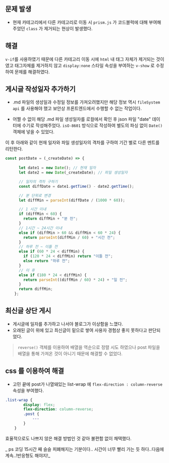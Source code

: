 ## 문제 발생
- 현재 카테고리에서 다른 카테고리로 이동 시 `prism.js` 가 코드블럭에 대해 부여해주었던 `class` 가 제거되는 현상이 발생했다.

## 해결
`v-if`를 사용하였기 때문에 다른 카테고리 이동 시에 `html` 내 태그 자체가 제거되는 것이였고 태그자체를 제거하지 않고 `display:none` 스타일 속성을 부여하는 `v-show` 로 수정하여 문제를 해결하였다.

## 게시글 작성일자 추가하기
- .md 파일의 생성일과 수정일 정보를 가져오려했지만 
해당 정보 역시 `fileSystem api` 를 사용해야 했고 보안상 프론트엔드에서 수행할 수 없는 작업이다.

- 어쩔 수 없이 해당 .md 파일 생성일자를 로컬에서 확인 후 json 파일 "date" 데이터에 수기로 작성해주었다.
`isO-8601` 방식으로 작성하여 별도의 파싱 없이 `Date()` 객체에 넣을 수 있었다.

이 후 아래와 같이 현재 일자와 파일 생성일자의 격차를 구하여 기간 별로 다른 멘트를 리턴한다.

``` js
const postDate = (_createDate) => {
      
      let date1 = new Date(); // 현재 일자
      let date2 = new Date(_createDate); // 파일 생성일자

      // 일자의 격차 구하기
      const diffDate = date1.getTime() - date2.getTime();

      // 분 단위로 변경
      let diffMin = parseInt(diffDate / (1000 * 60));

      // 1 시간 이내
      if (diffMin < 60) {
        return diffMin + "분 전";
      } 
      // 1시간 ~ 24시간 이내
      else if (diffMin > 60 && diffMin < 60 * 24) {
        return parseInt(diffMin / 60) + "시간 전";
      }
      // 하루 전 ~ 이틀 전
      else if (60 * 24 < diffMin) {
        if (120 * 24 < diffMin) return "이틀 전";
        else return "하루 전";
      }
      // 이 후
      else if (180 * 24 < diffMin) {
        return parseInt((diffMin / 60) * 24) + "일 전";
      }
      return diffMin;
    };
```

## 최신글 상단 게시
- 게시글에 일자를 추가하고 나서야 블로그가 이상함을 느꼈다. 
- 오래된 글이 위에 있고 최신글이 밑으로 쌓여 사용자 경험상 좋지 못하다고 판단되었다.

>`reverse()` 객체를 이용하여 배열을 역순으로 정렬 시도 하였으나 post 파일을 배열을 통해 가져온 것이 아니기 때문에 해결할 수 없었다.

## css 를 이용하여 해결
- 고민 끝에 post가 나열돼있는 list-wrap 에 
`flex-direction : column-reverse`
속성을 부여했다.
``` css
.list-wrap {
        display: flex;
        flex-direction: column-reverse;
        .post {
        	---
        }
    }
```
효율적으로도 나쁘지 않은 해결 방법인 것 같아 불편함 없이 채택했다.

_ ps 코딩 15시간 째 슬슬 피폐해지는 기분이다..
시간이 너무 빨리 가는 듯 하다..다음에 계속..!반응형도 해야지!_
